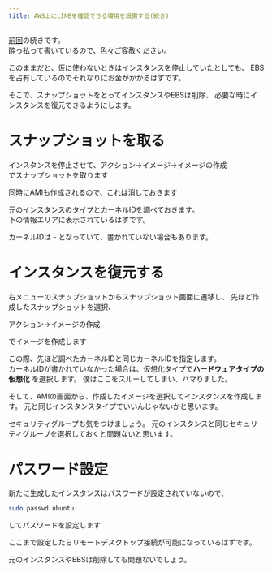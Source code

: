 ```yaml
---
title: AWS上にLINEを確認できる環境を設置する(続き)
---
```

[前回](posts/2018-03-03-1-aws-line.html)の続きです。  
酔っ払って書いているので、色々ご容赦ください。

このままだと、仮に使わないときはインスタンスを停止していたとしても、
EBSを占有しているのでそれなりにお金がかかるはずです。

そこで、スナップショットをとってインスタンスやEBSは削除、
必要な時にインスタンスを復元できるようにします。

# スナップショットを取る
インスタンスを停止させて、アクション→イメージ→イメージの作成  
でスナップショットを取ります

同時にAMIも作成されるので、これは消しておきます

元のインスタンスのタイプとカーネルIDを調べておきます。  
下の情報エリアに表示されているはずです。

カーネルIDは - となっていて、書かれていない場合もあります。

# インスタンスを復元する
右メニューのスナップショットからスナップショット画面に遷移し、
先ほど作成したスナップショットを選択、

アクション→イメージの作成

でイメージを作成します

この際、先ほど調べたカーネルIDと同じカーネルIDを指定します。  
カーネルIDが書かれていなかった場合は、仮想化タイプで**ハードウェアタイプの仮想化** を選択します。  僕はここをスルーしてしまい、ハマりました。

そして、AMIの画面から、作成したイメージを選択してインスタンスを作成します。
元と同じインスタンスタイプでいいんじゃないかと思います。

セキュリティグループも気をつけましょう。  元のインスタンスと同じセキュリティグループを選択しておくと問題ないと思います。

# パスワード設定
新たに生成したインスタンスはパスワードが設定されていないので、
```bash
sudo passwd ubuntu
```
してパスワードを設定します

ここまで設定したらリモートデスクトップ接続が可能になっているはずです。

元のインスタンスやEBSは削除しても問題ないでしょう。
